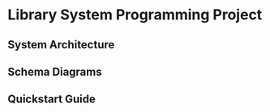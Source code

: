 # Library System Programming Project

## System Architecture
## Schema Diagrams
## Quickstart Guide

